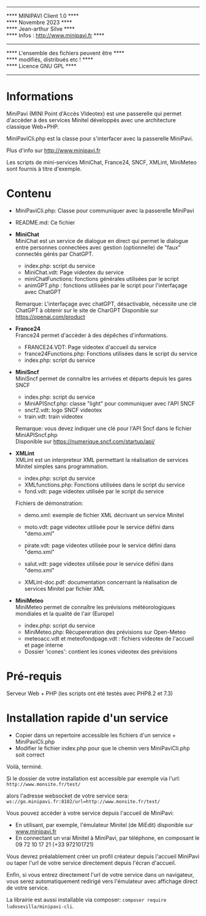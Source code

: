 ****************************************************  
****           MINIPAVI Client 1.0              ****  
****               Novembre 2023                ****  
****            Jean-arthur Silve               ****  
****     Infos : http://www.minipavi.fr         ****  
****                                            ****  
****    L'ensemble des fichiers peuvent être    ****  
****         modifiés, distribués etc !         ****  
****             Licence GNU GPL                ****  
****************************************************  

# Informations

MiniPavi (MINI Point d'Accès VIdeotex) est une passerelle qui permet d'accèder à des services Minitel développés avec une architecture classique Web+PHP.

MiniPaviCli.php est la classe pour s'interfacer avec la passerelle MiniPavi.

Plus d'info sur http://www.minipavi.fr

Les scripts de mini-services MiniChat, France24, SNCF, XMLint, MiniMeteo sont fournis à titre d'exemple.

# Contenu

- MiniPaviCli.php: Classe pour communiquer avec la passerelle MiniPavi  
- README.md: Ce fichier  

- **MiniChat**  
  MiniChat est un service de dialogue en direct qui permet le dialogue entre personnes connectées
  avec gestion (optionnelle) de "faux" connectés gérés par ChatGPT.
  
  - index.php: script du service  
  - MiniChat.vdt: Page videotex du service  
  - miniChatFunctions: fonctions générales utilisées par le script  
  - animGPT.php : fonctions utilisées par le script pour l'interfaçage avec ChatGPT 

  Remarque: L'interfaçage avec chatGPT, désactivable, nécessite une clé ChatGPT à obtenir sur le site de CharGPT
  Disponible sur https://openai.com/product
  
- **France24**  
  France24 permet d'accèder à des dépêches d'informations.
  
  - FRANCE24.VDT: Page videotex d'accueil du service  
  - france24Functions.php: Fonctions utilisées dans le script du service  
  - index.php: script du service  

- **MiniSncf**  
  MiniSncf permet de connaître les arrivées et départs depuis les gares SNCF
  
  - index.php: script du service  
  - MiniAPISncf.php: classe "light" pour communiquer avec l'API SNCF
  - sncf2.vdt: logo SNCF videotex
  - train.vdt: train videotex
  
  Remarque: vous devez indiquer une clé pour l'API Sncf dans le fichier MiniAPISncf.php  
  Disponible sur https://numerique.sncf.com/startup/api/
  
- **XMLint**  
  XMLint est un interpreteur XML permettant la réalisation de services Minitel simples sans programmation.
  
  - index.php: script du service
  - XMLfunctions.php: Fonctions utilisées dans le script du service
  - fond.vdt: page videotex utilisée par le script du service
  
  Fichiers de démonstration:
  
  - demo.xml: exemple de fichier XML décrivant un service Minitel
  - moto.vdt: page videotex utilisée pour le service défini dans "demo.xml"
  - pirate.vdt: page videotex utilisée pour le service défini dans "demo.xml"
  - salut.vdt: page videotex utilisée pour le service défini dans "demo.xml" 
  
  
  - XMLint-doc.pdf: documentation concernant la réalisation de services Minitel par fichier XML

- **MiniMeteo**  
  MiniMeteo permet de connaître les prévisions météorologiques mondiales et la qualité de l'air (Europe)
  
  - index.php: script du service  
  - MiniMeteo.php: Récupereration des prévisions sur Open-Meteo
  - meteoacc.vdt et meteofondpage.vdt : fichiers videotex de l'accueil et page interne 
  - Dossier 'icones': contient les icones videotex des prévisions

# Pré-requis

Serveur Web + PHP (les scripts ont été testés avec PHP8.2 et 7.3)

# Installation rapide d'un service

- Copier dans un repertoire accessible les fichiers d'un service + MiniPaviCli.php
- Modifier le fichier index.php pour que le chemin vers MiniPaviCli.php soit correct

Voilà, terminé.

Si le dossier de votre installation est accessible par exemple via l'url:
`http://www.monsite.fr/test/`

alors l'adresse websocket de votre service sera:
`ws://go.minipavi.fr:8182/url=http://www.monsite.fr/test/`

Vous pouvez accèder à votre service depuis l'accueil de MiniPavi:
 - En utilisant, par exemple, l'émulateur Minitel (de MiEdit) disponible sur www.minipavi.fr 
 - En connectant un vrai Minitel à MiniPavi, par téléphone, en composant le 09 72 10 17 21 (+33 972101721)

Vous devrez préalablement créer un profil créateur depuis l'accueil MiniPavi ou taper l'url de votre service directement depuis l'écran d'accueil.

Enfin, si vous entrez directement l'url de votre service dans un navigateur, vous serez automatiquement redirigé vers l'émulateur avec affichage direct de votre service.

La librairie est aussi installable via composer: `composer require ludosevilla/minipavi-cli`.

